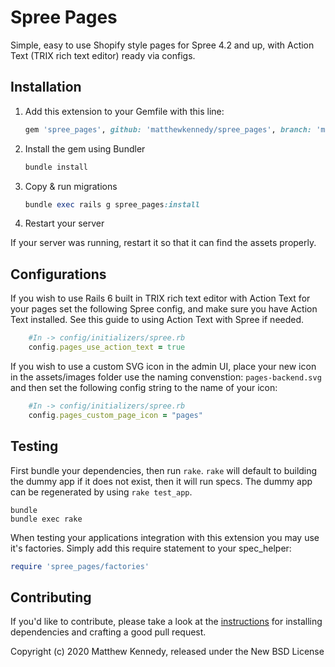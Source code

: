 # Spree Pages

Simple, easy to use Shopify style pages for Spree 4.2 and up, with Action Text (TRIX rich text editor) ready via configs.

## Installation

1. Add this extension to your Gemfile with this line:

    ```ruby
    gem 'spree_pages', github: 'matthewkennedy/spree_pages', branch: 'main'
    ```

2. Install the gem using Bundler

    ```ruby
    bundle install
    ```

3. Copy & run migrations

    ```ruby
    bundle exec rails g spree_pages:install
    ```

4. Restart your server

  If your server was running, restart it so that it can find the assets properly.

## Configurations
If you wish to use Rails 6 built in TRIX rich text editor with Action Text for your pages set the following Spree config, and make sure you have Action Text installed. See this guide to using Action Text with Spree if needed.

```ruby
    #In -> config/initializers/spree.rb
    config.pages_use_action_text = true
```

If you wish to use a custom SVG icon in the admin UI, place your new icon in the assets/images folder use the naming convenstion: `pages-backend.svg` and then set the following config string to the name of your icon:

```ruby
    #In -> config/initializers/spree.rb
    config.pages_custom_page_icon = "pages"
```


## Testing

First bundle your dependencies, then run `rake`. `rake` will default to building the dummy app if it does not exist, then it will run specs. The dummy app can be regenerated by using `rake test_app`.

```shell
bundle
bundle exec rake
```

When testing your applications integration with this extension you may use it's factories.
Simply add this require statement to your spec_helper:

```ruby
require 'spree_pages/factories'
```

## Contributing

If you'd like to contribute, please take a look at the
[instructions](CONTRIBUTING.md) for installing dependencies and crafting a good
pull request.

Copyright (c) 2020 Matthew Kennedy, released under the New BSD License
